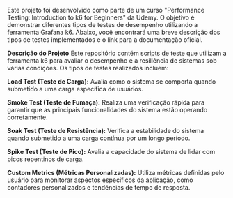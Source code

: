 Este projeto foi desenvolvido como parte de um curso "Performance Testing: Introduction to k6 for Beginners" da Udemy. O objetivo é demonstrar diferentes tipos de testes de desempenho utilizando a ferramenta Grafana k6. Abaixo, você encontrará uma breve descrição dos tipos de testes implementados e o link para a documentação oficial.

**Descrição do Projeto**
Este repositório contém scripts de teste que utilizam a ferramenta k6 para avaliar o desempenho e a resiliência de sistemas sob várias condições. Os tipos de testes realizados incluem:

**Load Test (Teste de Carga):** 
Avalia como o sistema se comporta quando submetido a uma carga específica de usuários.

**Smoke Test (Teste de Fumaça):** 
Realiza uma verificação rápida para garantir que as principais funcionalidades do sistema estão operando corretamente.

**Soak Test (Teste de Resistência):** 
Verifica a estabilidade do sistema quando submetido a uma carga contínua por um longo período.

**Spike Test (Teste de Pico):** 
Avalia a capacidade do sistema de lidar com picos repentinos de carga.

**Custom Metrics (Métricas Personalizadas):** 
Utiliza métricas definidas pelo usuário para monitorar aspectos específicos da aplicação, como contadores personalizados e tendências de tempo de resposta.

